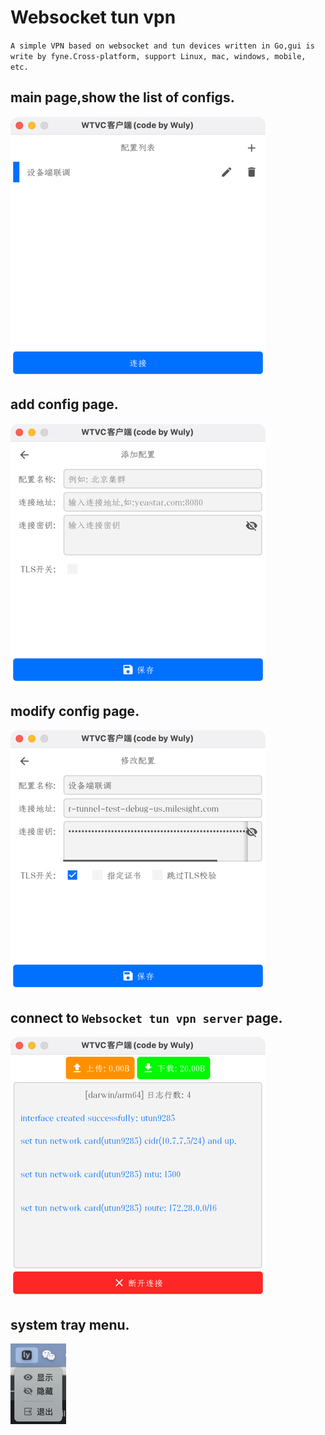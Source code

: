 # Websocket tun vpn

`A simple VPN based on websocket and tun devices written in Go,gui is write by fyne.Cross-platform, support Linux, mac, windows, mobile, etc.`

## main page,show the list of configs.
![](gui_screenshot/main_page.png) 
## add config page.
![](gui_screenshot/add_config.png)
## modify config page.
![](gui_screenshot/modify_config.png)
## connect to `Websocket tun vpn server` page.
![](gui_screenshot/connect_page.png)
## system tray menu.
![](gui_screenshot/system_tray.png)
